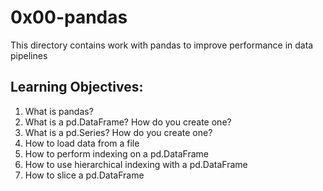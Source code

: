 # 0x00-pandas
This directory contains work with pandas to improve performance in data pipelines

## Learning Objectives:
1. What is pandas?
2. What is a pd.DataFrame? How do you create one?
3. What is a pd.Series? How do you create one?
4. How to load data from a file
5. How to perform indexing on a pd.DataFrame
6. How to use hierarchical indexing with a pd.DataFrame
7. How to slice a pd.DataFrame
